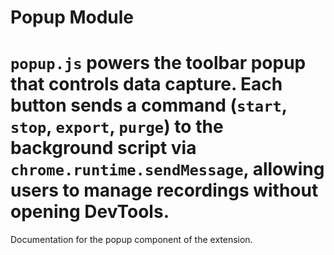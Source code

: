 # Popup Module

`popup.js` powers the toolbar popup that controls data capture.
Each button sends a command (`start`, `stop`, `export`, `purge`) to the background script via `chrome.runtime.sendMessage`,
allowing users to manage recordings without opening DevTools.
=======
Documentation for the popup component of the extension.

